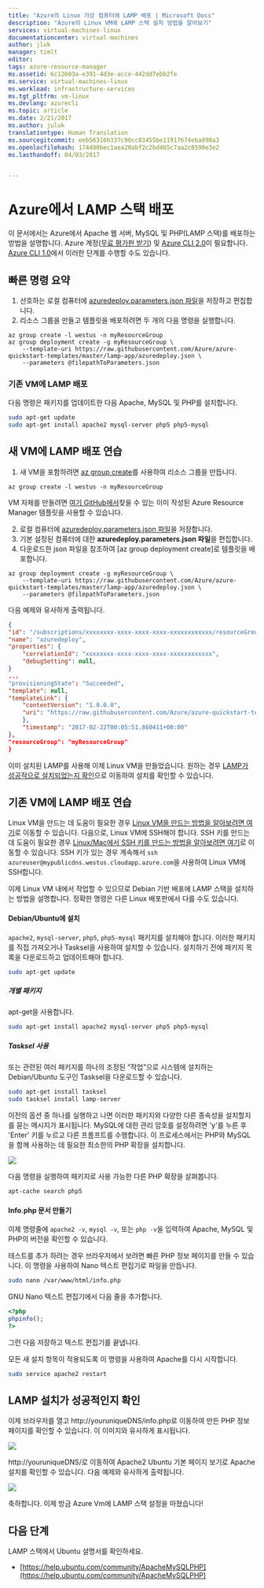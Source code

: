 ```yaml
---
title: "Azure의 Linux 가상 컴퓨터에 LAMP 배포 | Microsoft Docs"
description: "Azure의 Linux VM에 LAMP 스택 설치 방법을 알아보기"
services: virtual-machines-linux
documentationcenter: virtual-machines
author: jluk
manager: timlt
editor: 
tags: azure-resource-manager
ms.assetid: 6c12603a-e391-4d3e-acce-442dd7ebb2fe
ms.service: virtual-machines-linux
ms.workload: infrastructure-services
ms.tgt_pltfrm: vm-linux
ms.devlang: azurecli
ms.topic: article
ms.date: 2/21/2017
ms.author: juluk
translationtype: Human Translation
ms.sourcegitcommit: eeb56316b337c90cc83455be11917674eba898a3
ms.openlocfilehash: 174490bec1aea20abf2c2bd465c7aa2c8590e3e2
ms.lasthandoff: 04/03/2017


---
```

# <a name="deploy-lamp-stack-on-azure"></a>Azure에서 LAMP 스택 배포
이 문서에서는 Azure에서 Apache 웹 서버, MySQL 및 PHP(LAMP 스택)를 배포하는 방법을 설명합니다. Azure 계정([무료 평가판 받기](https://azure.microsoft.com/pricing/free-trial/)) 및 [Azure CLI 2.0](https://docs.microsoft.com/en-us/cli/azure/install-az-cli2)이 필요합니다. [Azure CLI 1.0](create-lamp-stack-nodejs.md?toc=%2fazure%2fvirtual-machines%2flinux%2ftoc.json)에서 이러한 단계를 수행할 수도 있습니다.

## <a name="quick-command-summary"></a>빠른 명령 요약

1. 선호하는 로컬 컴퓨터에 [azuredeploy.parameters.json 파일](https://raw.githubusercontent.com/Azure/azure-quickstart-templates/master/lamp-app/azuredeploy.parameters.json)을 저장하고 편집합니다.
2. 리소스 그룹을 만들고 템플릿을 배포하려면 두 개의 다음 명령을 실행합니다.

```azurecli
az group create -l westus -n myResourceGroup
az group deployment create -g myResourceGroup \
    --template-uri https://raw.githubusercontent.com/Azure/azure-quickstart-templates/master/lamp-app/azuredeploy.json \
    --parameters @filepathToParameters.json
```

### <a name="deploy-lamp-on-existing-vm"></a>기존 VM에 LAMP 배포
다음 명령은 패키지를 업데이트한 다음 Apache, MySQL 및 PHP를 설치합니다.

```bash
sudo apt-get update
sudo apt-get install apache2 mysql-server php5 php5-mysql
```

## <a name="deploy-lamp-on-new-vm-walkthrough"></a>새 VM에 LAMP 배포 연습

1. 새 VM을 포함하려면 [az group create](/cli/azure/group#create)를 사용하여 리소스 그룹을 만듭니다.

```azurecli
az group create -l westus -n myResourceGroup
```
VM 자체를 만들려면 [여기 GitHub에서](https://github.com/Azure/azure-quickstart-templates/tree/master/lamp-app)찾을 수 있는 이미 작성된 Azure Resource Manager 템플릿을 사용할 수 있습니다.

2. 로컬 컴퓨터에 [azuredeploy.parameters.json 파일](https://raw.githubusercontent.com/Azure/azure-quickstart-templates/master/lamp-app/azuredeploy.parameters.json)을 저장합니다.
3. 기본 설정된 컴퓨터에 대한 **azuredeploy.parameters.json 파일**을 편집합니다.
4. 다운로드한 json 파일을 참조하여 [az group deployment create]로 템플릿을 배포합니다.

```azurecli
az group deployment create -g myResourceGroup \
    --template-uri https://raw.githubusercontent.com/Azure/azure-quickstart-templates/master/lamp-app/azuredeploy.json \
    --parameters @filepathToParameters.json
```

다음 예제와 유사하게 출력됩니다.

```json
{
"id": "/subscriptions/xxxxxxxx-xxxx-xxxx-xxxx-xxxxxxxxxxxx/resourceGroups/myResourceGroup/providers/Microsoft.Resources/deployments/azuredeploy",
"name": "azuredeploy",
"properties": {
    "correlationId": "xxxxxxxx-xxxx-xxxx-xxxx-xxxxxxxxxxxx",
    "debugSetting": null,
}
...
"provisioningState": "Succeeded",
"template": null,
"templateLink": {
    "contentVersion": "1.0.0.0",
    "uri": "https://raw.githubusercontent.com/Azure/azure-quickstart-templates/master/lamp-app/azuredeploy.json"
    },
    "timestamp": "2017-02-22T00:05:51.860411+00:00"
},
"resourceGroup": "myResourceGroup"
}
```

이미 설치된 LAMP를 사용해 이제 Linux VM을 만들었습니다. 원하는 경우 [LAMP가 성공적으로 설치되었는지 확인](#verify-lamp-successfully-installed)으로 이동하여 설치를 확인할 수 있습니다.

## <a name="deploy-lamp-on-existing-vm-walkthrough"></a>기존 VM에 LAMP 배포 연습
Linux VM을 만드는 데 도움이 필요한 경우 [Linux VM을 만드는 방법을 알아보려면 여기](https://docs.microsoft.com/azure/virtual-machines/virtual-machines-linux-quick-create-cli)로 이동할 수 있습니다. 다음으로, Linux VM에 SSH해야 합니다. SSH 키를 만드는 데 도움이 필요한 경우 [Linux/Mac에서 SSH 키를 만드는 방법을 알아보려면 여기](mac-create-ssh-keys.md?toc=%2fazure%2fvirtual-machines%2flinux%2ftoc.json)로 이동할 수 있습니다.
SSH 키가 있는 경우 계속해서 `ssh azureuser@mypublicdns.westus.cloudapp.azure.com`을 사용하여 Linux VM에 SSH합니다.

이제 Linux VM 내에서 작업할 수 있으므로 Debian 기반 배포에 LAMP 스택을 설치하는 방법을 설명합니다. 정확한 명령은 다른 Linux 배포판에서 다를 수도 있습니다.

#### <a name="installing-on-debianubuntu"></a>Debian/Ubuntu에 설치
`apache2`, `mysql-server`, `php5`, `php5-mysql` 패키지를 설치해야 합니다. 이러한 패키지를 직접 가져오거나 Tasksel을 사용하여 설치할 수 있습니다.
설치하기 전에 패키지 목록을 다운로드하고 업데이트해야 합니다.

```bash
sudo apt-get update
```

##### <a name="individual-packages"></a>개별 패키지
apt-get을 사용합니다.

```bash
sudo apt-get install apache2 mysql-server php5 php5-mysql
```

##### <a name="using-tasksel"></a>Tasksel 사용
또는 관련된 여러 패키지를 하나의 조정된 “작업”으로 시스템에 설치하는 Debian/Ubuntu 도구인 Tasksel을 다운로드할 수 있습니다.

```bash
sudo apt-get install tasksel
sudo tasksel install lamp-server
```

이전의 옵션 중 하나를 실행하고 나면 이러한 패키지와 다양한 다른 종속성을 설치할지를 묻는 메시지가 표시됩니다. MySQL에 대한 관리 암호를 설정하려면 'y'를 누른 후 'Enter' 키를 누르고 다른 프롬프트를 수행합니다. 이 프로세스에서는 PHP와 MySQL을 함께 사용하는 데 필요한 최소한의 PHP 확장을 설치합니다. 

![][1]

다음 명령을 실행하여 패키지로 사용 가능한 다른 PHP 확장을 살펴봅니다.

```bash
apt-cache search php5
```

#### <a name="create-infophp-document"></a>Info.php 문서 만들기
이제 명령줄에 `apache2 -v`, `mysql -v`, 또는 `php -v`을 입력하여 Apache, MySQL 및 PHP의 버전을 확인할 수 있습니다.

테스트를 추가 하려는 경우 브라우저에서 보려면 빠른 PHP 정보 페이지를 만들 수 있습니다. 이 명령을 사용하여 Nano 텍스트 편집기로 파일을 만듭니다.

```bash
sudo nano /var/www/html/info.php
```

GNU Nano 텍스트 편집기에서 다음 줄을 추가합니다.

```php
<?php
phpinfo();
?>
```

그런 다음 저장하고 텍스트 편집기를 끝냅니다.

모든 새 설치 항목이 적용되도록 이 명령을 사용하여 Apache를 다시 시작합니다.

```bash
sudo service apache2 restart
```

## <a name="verify-lamp-successfully-installed"></a>LAMP 설치가 성공적인지 확인
이제 브라우저를 열고 http://youruniqueDNS/info.php로 이동하여 만든 PHP 정보 페이지를 확인할 수 있습니다. 이 이미지와 유사하게 표시됩니다.

![][2]

http://youruniqueDNS/로 이동하여 Apache2 Ubuntu 기본 페이지 보기로 Apache 설치를 확인할 수 있습니다. 다음 예제와 유사하게 출력됩니다.

![][3]

축하합니다. 이제 방금 Azure Vm에 LAMP 스택 설정을 마쳤습니다!

## <a name="next-steps"></a>다음 단계
LAMP 스택에서 Ubuntu 설명서를 확인하세요.

* [https://help.ubuntu.com/community/ApacheMySQLPHP](https://help.ubuntu.com/community/ApacheMySQLPHP)

[1]: ./media/deploy-lamp-stack/configmysqlpassword-small.png
[2]: ./media/deploy-lamp-stack/phpsuccesspage.png
[3]: ./media/deploy-lamp-stack/apachesuccesspage.png

